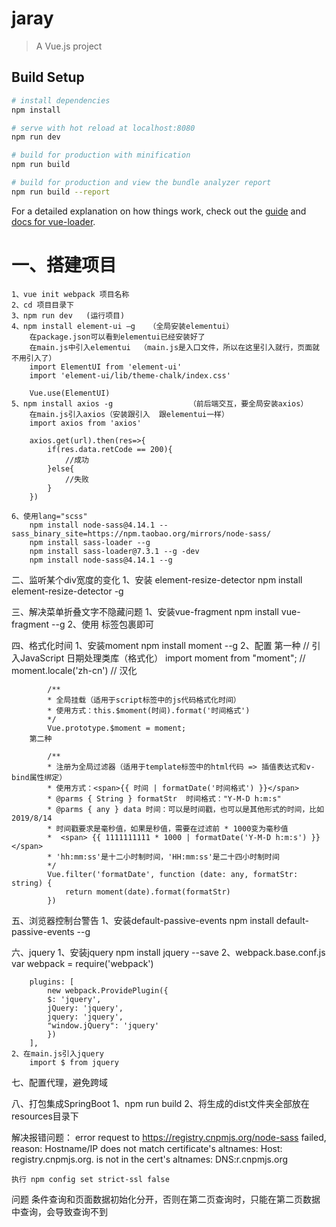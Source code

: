 # jaray

> A Vue.js project

## Build Setup

``` bash
# install dependencies
npm install

# serve with hot reload at localhost:8080
npm run dev

# build for production with minification
npm run build

# build for production and view the bundle analyzer report
npm run build --report
```

For a detailed explanation on how things work, check out the [guide](http://vuejs-templates.github.io/webpack/) and [docs for vue-loader](http://vuejs.github.io/vue-loader).


# 一、搭建项目
    1、vue init webpack 项目名称
    2、cd 项目目录下
    3、npm run dev   (运行项目)
    4、npm install element-ui –g   （全局安装elementui）
        在package.json可以看到elementui已经安装好了
        在main.js中引入elementui  （main.js是入口文件，所以在这里引入就行，页面就不用引入了）
        import ElementUI from 'element-ui'
        import 'element-ui/lib/theme-chalk/index.css'

        Vue.use(ElementUI)
    5、npm install axios -g                 （前后端交互，要全局安装axios）
        在main.js引入axios（安装跟引入  跟elementui一样）
        import axios from 'axios'

        axios.get(url).then(res=>{
            if(res.data.retCode == 200){
	            //成功
            }else{
                //失败
            }
        })

    6、使用lang="scss"
        npm install node-sass@4.14.1 --sass_binary_site=https://npm.taobao.org/mirrors/node-sass/
        npm install sass-loader --g
        npm install sass-loader@7.3.1 --g -dev
        npm install node-sass@4.14.1 --g



二、监听某个div宽度的变化
    1、安装 element-resize-detector
        npm install element-resize-detector -g

三、解决菜单折叠文字不隐藏问题
    1、安装vue-fragment
        npm install vue-fragment --g
    2、使用
        <fragment></fragment>标签包裹即可


四、格式化时间
    1、安装moment
        npm install moment --g
    2、配置
        第一种
            // 引入JavaScript 日期处理类库（格式化）
            import moment from "moment";
            // moment.locale('zh-cn') // 汉化

            /**
            * 全局挂载（适用于script标签中的js代码格式化时间）
            * 使用方式：this.$moment(时间).format('时间格式')
            */
            Vue.prototype.$moment = moment;
        第二种

            /**
            * 注册为全局过滤器（适用于template标签中的html代码 => 插值表达式和v-bind属性绑定）
            * 使用方式：<span>{{ 时间 | formatDate('时间格式') }}</span>
            * @parms { String } formatStr  时间格式："Y-M-D h:m:s"
            * @parms { any } data 时间：可以是时间戳，也可以是其他形式的时间，比如2019/8/14
            * 时间戳要求是毫秒值，如果是秒值，需要在过滤前 * 1000变为毫秒值
            *  <span> {{ 1111111111 * 1000 | formatDate('Y-M-D h:m:s') }} </span>
            * 'hh:mm:ss'是十二小时制时间，'HH:mm:ss'是二十四小时制时间
            */
            Vue.filter('formatDate', function (date: any, formatStr: string) {
                return moment(date).format(formatStr)
            })

五、浏览器控制台警告
    1、安装default-passive-events
        npm install default-passive-events --g

六、jquery
    1、安装jquery
        npm install jquery --save
    2、webpack.base.conf.js
        var webpack = require('webpack')

        plugins: [
            new webpack.ProvidePlugin({
            $: 'jquery',
            jQuery: 'jquery',
            jquery: 'jquery',
            "window.jQuery": 'jquery'
            })
        ],
    2、在main.js引入jquery
        import $ from jquery

七、配置代理，避免跨域

八、打包集成SpringBoot
    1、npm run build
    2、将生成的dist文件夹全部放在resources目录下

解决报错问题：
    error request to https://registry.cnpmjs.org/node-sass failed, reason: Hostname/IP does not match certificate's altnames: Host: registry.cnpmjs.org. is not in the cert's altnames: DNS:r.cnpmjs.org

    执行 npm config set strict-ssl false


问题   条件查询和页面数据初始化分开，否则在第二页查询时，只能在第二页数据中查询，会导致查询不到
